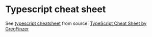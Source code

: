 ﻿# Typescript cheat sheet

See [typescript cheatsheet](typescript_cheatsheet.pdf) from source: [TypeScript Cheat Sheet by GregFinzer](http://www.cheatography.com/gregfinzer/cheat-sheets/typescript)